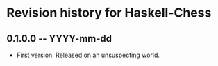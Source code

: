 # Revision history for Haskell-Chess

## 0.1.0.0  -- YYYY-mm-dd

* First version. Released on an unsuspecting world.

